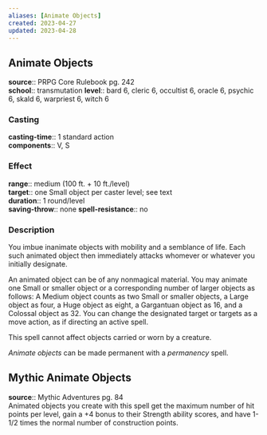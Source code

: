 ```yaml
---
aliases: [Animate Objects]
created: 2023-04-27
updated: 2023-04-28
---
```


## Animate Objects

**source**:: PRPG Core Rulebook pg. 242  
**school**:: transmutation
**level**:: bard 6, cleric 6, occultist 6, oracle 6, psychic 6, skald 6, warpriest 6, witch 6

### Casting

**casting-time**:: 1 standard action  
**components**:: V, S

### Effect

**range**:: medium (100 ft. + 10 ft./level)  
**target**:: one Small object per caster level; see text  
**duration**:: 1 round/level  
**saving-throw**:: none
**spell-resistance**:: no

### Description

You imbue inanimate objects with mobility and a semblance of life. Each such animated object then immediately attacks whomever or whatever you initially designate.  
  
An animated object can be of any nonmagical material. You may animate one Small or smaller object or a corresponding number of larger objects as follows: A Medium object counts as two Small or smaller objects, a Large object as four, a Huge object as eight, a Gargantuan object as 16, and a Colossal object as 32. You can change the designated target or targets as a move action, as if directing an active spell.  
  
This spell cannot affect objects carried or worn by a creature.  
  
*Animate objects* can be made permanent with a *permanency* spell.

## Mythic Animate Objects

**source**:: Mythic Adventures pg. 84  
Animated objects you create with this spell get the maximum number of hit points per level, gain a +4 bonus to their Strength ability scores, and have 1-1/2 times the normal number of construction points.
